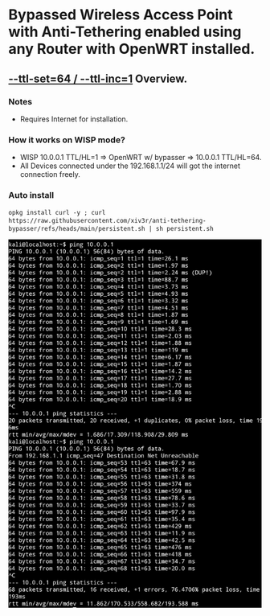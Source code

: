 # Bypassed Wireless Access Point with Anti-Tethering enabled using any Router with OpenWRT installed.

## [--ttl-set=64 / --ttl-inc=1](https://www.linuxtopia.org/Linux_Firewall_iptables/x4799.html) Overview.

### Notes
- Requires Internet for installation.

### How it works on WISP mode?
- WISP 10.0.0.1 TTL/HL=1 => OpenWRT w/ bypasser => 10.0.0.1 TTL/HL=64.
- All Devices connected under the 192.168.1.1/24 will got the internet connection freely.
### Auto install

    opkg install curl -y ; curl https://raw.githubusercontent.com/xiv3r/anti-tethering-bypasser/refs/heads/main/persistent.sh | sh persistent.sh

<img src="https://github.com/xiv3r/anti-tethering-bypasser/blob/main/Without TTL %26 With TTL.png">
